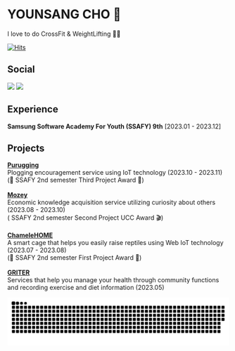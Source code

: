 # YOUNSANG CHO :muscle:

I love to do CrossFit & WeightLifting 🏋🏻

[![Hits](https://hits.seeyoufarm.com/api/count/incr/badge.svg?url=https%3A%2F%2Fgithub.com%2FYOUNPRIZE&count_bg=%23F102B6&title_bg=%23555555&icon=ghostery.svg&icon_color=%23E7E7E7&title=hello%3A%29&edge_flat=false)](https://github.com/YOUNPRIZE)

## Social

<img src="https://img.shields.io/badge/ysang10@gmail.com-20a7c9?style=flat-square&logo=Gmail&logoColor=black"/> <a href="https://younprize.tistory.com/"><img src="https://img.shields.io/badge/YOUNPRIZE-C94220?style=flat-square&logo=Tistory&logoColor=black"/>

</a>

## Experience

**Samsung Software Academy For Youth (SSAFY) 9th** [2023.01 - 2023.12]


## Projects

[**Purugging**](https://github.com/YOUNPRIZE/Purugging)
<br>
Plogging encouragement service using IoT technology (2023.10 - 2023.11)
<br>
(🥉 SSAFY 2nd semester Third Project Award 🥉)
<br>
<br>
[**Mozey**](https://github.com/YOUNPRIZE/Mozey)
<br>
Economic knowledge acquisition service utilizing curiosity about others (2023.08 - 2023.10)
<br>
( SSAFY 2nd semester Second Project UCC Award 🎬)
<br>
<br>
[**ChameleHOME**](https://github.com/YOUNPRIZE/ChameleHOME)
<br>
A smart cage that helps you easily raise reptiles using Web IoT technology (2023.07 - 2023.08)
<br>
(🥇 SSAFY 2nd semester First Project Award 🥇)
<br>
<br>
[**GRITER**](https://github.com/YOUNPRIZE/GRITER)
<br>
Services that help you manage your health through community functions and recording exercise and diet information (2023.05)
<br>



<!-- ## Stats -->

<!-- <img align='left' width='50%' src="https://github-readme-stats.vercel.app/api/top-langs/?username=YOUNPRIZE&layout=compact&theme=radical"> -->

<!-- <img align='center' width='35%' src="http://mazassumnida.wtf/api/v2/generate_badge?boj=younprize"> -->

![snake gif](https://github.com/YOUNPRIZE/YOUNPRIZE/blob/output/github-contribution-grid-snake.svg)
